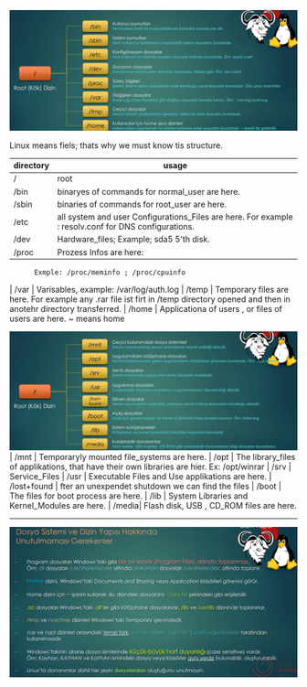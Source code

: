 
![directory_structure1](../Images/directory_structure1.png)

Linux means fiels; thats why we must know tis structure. 

| directory | usage |
| --------- | ----- |
| /     | root 
| /bin  | binaryes of commands for normal_user are here.  
| /sbin | binaries of commands for root_user are here. 
| /etc  | all system and user Configurations_Files are here. For example : resolv.conf for DNS configurations. 
| /dev  | Hardware_files; Example; sda5 5'th disk. 
| /proc | Prozess Infos are here: 
          Exmple: /proc/meminfo ; /proc/cpuinfo
| /var  | Varisables, example: /var/log/auth.log
| /temp | Temporary files are here. For example any .rar file ist    firt in /temp directory opened and then in anotehr directory transferred. 
| /home | Applicationa of users , or files of users are here. ~ means home 


![directory_structure2](../Images/directory_structure2.png)
| /mnt  | Temporaryly mounted file_systems are here. 
| /opt  | The library_files of applikations, that have their own libraries are hier. Ex: /opt/winrar
| /srv  | Service_Files
| /usr  | Executable Files and Use applikations are here. 
| /lost+found | fter an unexpendet shutdown we can find the files
| /boot | The files for boot process are here.
| /lib  | System Libraries and Kernel_Modules are here.
| /media| Flash disk, USB , CD_ROM files are here. 

---
![hints](../Images/hints.png)

